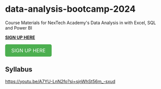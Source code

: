 # data-analysis-bootcamp-2024
Course Materials for NexTech Academy's Data  Analysis in with Excel, SQL and Power BI

[**SIGN UP HERE**](https://forms.gle/eZDj4UpESg8sCnEF8)


<a href="https://your-signup-link.com" style="background-color: #4CAF50; color: white; padding: 10px 20px; text-align: center; text-decoration: none; display: inline-block; font-size: 16px; border-radius: 5px;">SIGN UP HERE</a>

## Syllabus



https://youtu.be/A7YU-LnN2fo?si=sjnWhSt56m_-sxud

